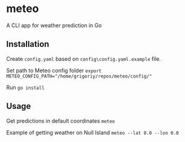 # meteo
A CLI app for weather prediction in Go

## Installation

Create `config.yaml` based on `config\config.yaml.example` file.

Set path to Meteo config folder
`export METEO_CONFIG_PATH="/home/grigoriy/repos/meteo/config/"`

Run `go install`

## Usage
Get predictions in default coordinates
`meteo`

Example of getting weather on Null Island
`meteo --lat 0.0 --lon 0.0`